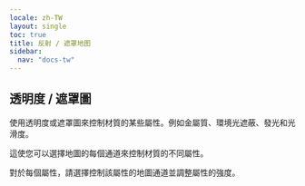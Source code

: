 ```yaml
---
locale: zh-TW
layout: single
toc: true
title: 反射 / 遮罩地图
sidebar:
  nav: "docs-tw"
---
```

## 透明度 / 遮罩圖
使用透明度或遮罩圖來控制材質的某些屬性。例如金屬質、環境光遮蔽、發光和光滑度。

這使您可以選擇地圖的每個通道來控制材質的不同屬性。

對於每個屬性，請選擇控制該屬性的地圖通道並調整屬性的強度。